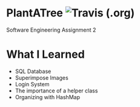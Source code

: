 # PlantATree ![Travis (.org)](https://img.shields.io/travis/:user/:repo.svg?style=popout-square)

Software Engineering Assignment 2 

# What I Learned

- SQL Database
- Superimpose Images
- Login System
- The importance of a helper class
- Organizing with HashMap

